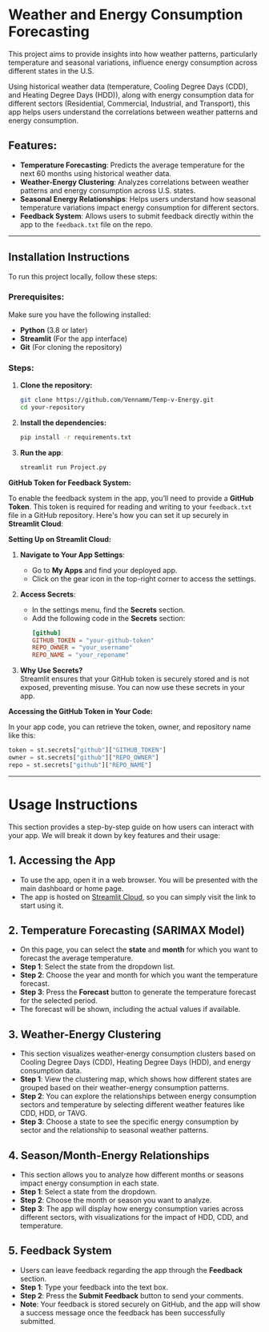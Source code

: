 # Weather and Energy Consumption Forecasting

This project aims to provide insights into how weather patterns, particularly temperature and seasonal variations, influence energy consumption across different states in the U.S. 

Using historical weather data (temperature, Cooling Degree Days (CDD), and Heating Degree Days (HDD)), along with energy consumption data for different sectors (Residential, Commercial, Industrial, and Transport), this app helps users understand the correlations between weather patterns and energy consumption.

## Features:
- **Temperature Forecasting**: Predicts the average temperature for the next 60 months using historical weather data.
- **Weather-Energy Clustering**: Analyzes correlations between weather patterns and energy consumption across U.S. states.
- **Seasonal Energy Relationships**: Helps users understand how seasonal temperature variations impact energy consumption for different sectors.
- **Feedback System**: Allows users to submit feedback directly within the app to the `feedback.txt` file on the repo.

---
## Installation Instructions

To run this project locally, follow these steps:

### Prerequisites:
Make sure you have the following installed:
- **Python** (3.8 or later)
- **Streamlit** (For the app interface)
- **Git** (For cloning the repository)

### Steps:

1. **Clone the repository:**

   ```bash
   git clone https://github.com/Vennamm/Temp-v-Energy.git
   cd your-repository

2. **Install the dependencies:**
   ```bash
   pip install -r requirements.txt

3. **Run the app**:
   ```bash
   streamlit run Project.py

**GitHub Token for Feedback System:**

   To enable the feedback system in the app, you’ll need to provide a **GitHub Token**. This token is required for reading and writing to your `feedback.txt` file in a GitHub repository. Here's how you can set it up securely in **Streamlit Cloud**:
   
   **Setting Up on Streamlit Cloud:**
   
   1. **Navigate to Your App Settings**:
      - Go to **My Apps** and find your deployed app.
      - Click on the gear icon in the top-right corner to access the settings.
   
   2. **Access Secrets**:
      - In the settings menu, find the **Secrets** section.
      - Add the following code in the **Secrets** section:
        ```toml
        [github]
        GITHUB_TOKEN = "your-github-token"
        REPO_OWNER = "your_username"
        REPO_NAME = "your_reponame"
        ```
   
   3. **Why Use Secrets?**  
      Streamlit ensures that your GitHub token is securely stored and is not exposed, preventing misuse. You can now use these secrets in your app.
   
   **Accessing the GitHub Token in Your Code:**
   
   In your app code, you can retrieve the token, owner, and repository name like this:
   ```python
   token = st.secrets["github"]["GITHUB_TOKEN"]
   owner = st.secrets["github"]["REPO_OWNER"]
   repo = st.secrets["github"]["REPO_NAME"]
   ```
---

# Usage Instructions

This section provides a step-by-step guide on how users can interact with your app. We will break it down by key features and their usage:

## 1. Accessing the App
- To use the app, open it in a web browser. You will be presented with the main dashboard or home page.
- The app is hosted on [Streamlit Cloud](https://share.streamlit.io/), so you can simply visit the link to start using it.

## 2. Temperature Forecasting (SARIMAX Model)
- On this page, you can select the **state** and **month** for which you want to forecast the average temperature.
- **Step 1**: Select the state from the dropdown list.
- **Step 2**: Choose the year and month for which you want the temperature forecast.
- **Step 3**: Press the **Forecast** button to generate the temperature forecast for the selected period.
- The forecast will be shown, including the actual values if available.

## 3. Weather-Energy Clustering
- This section visualizes weather-energy consumption clusters based on Cooling Degree Days (CDD), Heating Degree Days (HDD), and energy consumption data.
- **Step 1**: View the clustering map, which shows how different states are grouped based on their weather-energy consumption patterns.
- **Step 2**: You can explore the relationships between energy consumption sectors and temperature by selecting different weather features like CDD, HDD, or TAVG.
- **Step 3**: Choose a state to see the specific energy consumption by sector and the relationship to seasonal weather patterns.

## 4. Season/Month-Energy Relationships
- This section allows you to analyze how different months or seasons impact energy consumption in each state.
- **Step 1**: Select a state from the dropdown.
- **Step 2**: Choose the month or season you want to analyze.
- **Step 3**: The app will display how energy consumption varies across different sectors, with visualizations for the impact of HDD, CDD, and temperature.

## 5. Feedback System
- Users can leave feedback regarding the app through the **Feedback** section.
- **Step 1**: Type your feedback into the text box.
- **Step 2**: Press the **Submit Feedback** button to send your comments.
- **Note**: Your feedback is stored securely on GitHub, and the app will show a success message once the feedback has been successfully submitted.


